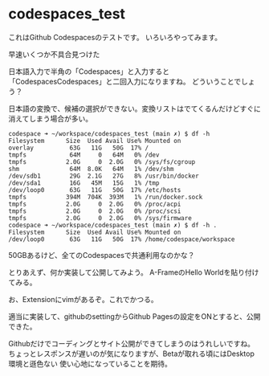 # codespaces_test

これはGithub Codespacesのテストです。
いろいろやってみます。

早速いくつか不具合見つけた

日本語入力で半角の「Codespaces」と入力すると「CodespacesCodespaces」と二回入力になりますね。
どういうことでしょう？

日本語の変換で、候補の選択ができない。変換リストはでてくるんだけどすぐに消えてしまう場合が多い。



```
codespace ➜ ~/workspace/codespaces_test (main ✗) $ df -h
Filesystem      Size  Used Avail Use% Mounted on
overlay          63G   11G   50G  17% /
tmpfs            64M     0   64M   0% /dev
tmpfs           2.0G     0  2.0G   0% /sys/fs/cgroup
shm              64M  8.0K   64M   1% /dev/shm
/dev/sdb1        29G  2.1G   27G   8% /usr/bin/docker
/dev/sda1        16G   45M   15G   1% /tmp
/dev/loop0       63G   11G   50G  17% /etc/hosts
tmpfs           394M  704K  393M   1% /run/docker.sock
tmpfs           2.0G     0  2.0G   0% /proc/acpi
tmpfs           2.0G     0  2.0G   0% /proc/scsi
tmpfs           2.0G     0  2.0G   0% /sys/firmware
codespace ➜ ~/workspace/codespaces_test (main ✗) $ df -h .
Filesystem      Size  Used Avail Use% Mounted on
/dev/loop0       63G   11G   50G  17% /home/codespace/workspace
```

50GBあるけど、全てのCodespacesで共通利用なのかな？

とりあえず、何か実装して公開してみよう。
A-FrameのHello Worldを貼り付けてみる。

お、Extensionにvimがあるぞ。これでかつる。

適当に実装して、githubのsettingからGithub Pagesの設定をONとすると、公開できた。

Githubだけでコーディングとサイト公開ができてしまうのはうれしいですね。
ちょっとレスポンスが遅いのが気になりますが、Betaが取れる頃にはDesktop環境と遜色ない
使い心地になっていることを期待。

